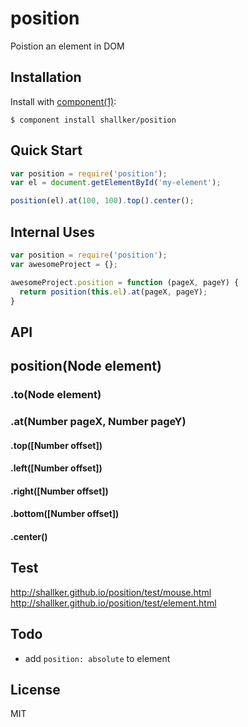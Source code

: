 
# position

  Poistion an element in DOM

## Installation

  Install with [component(1)](http://component.io):

    $ component install shallker/position

## Quick Start
```javascript
var position = require('position');
var el = document.getElementById('my-element');

position(el).at(100, 100).top().center();
```

## Internal Uses
```javascript
var position = require('position');
var awesomeProject = {};

awesomeProject.position = function (pageX, pageY) {
  return position(this.el).at(pageX, pageY);
}
```

## API

## position(Node element)
### .to(Node element)
### .at(Number pageX, Number pageY)
#### .top([Number offset])
#### .left([Number offset])
#### .right([Number offset])
#### .bottom([Number offset])
#### .center()


## Test
http://shallker.github.io/position/test/mouse.html   
http://shallker.github.io/position/test/element.html   

## Todo
- add `position: absolute` to element

## License

  MIT
